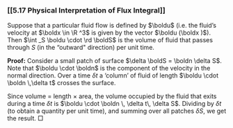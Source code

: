 ### [[5.17 Physical Interpretation of Flux Integral]]

Suppose that a particular fluid flow is defined by $\boldu$ (i.e. the fluid’s velocity at $\boldx \in \R ^3$ is given by the vector $\boldu (\boldx )$). Then $\int _S \boldu \cdot \rd \boldS$ is the volume of fluid that passes through $S$ (in the “outward" direction) per unit time.

**Proof:** Consider a small patch of surface $\delta \boldS = \boldn \delta S$. Note that $\boldu \cdot \boldn$ is the component of the velocity in the normal direction. Over a time $\delta t$ a ‘column’ of fluid of length $\boldu \cdot \boldn \,\delta t$ crosses the surface.

Since volume $=$ length $\times$ area, the volume occupied by the fluid that exits during a time $\delta t$ is $\boldu \cdot \boldn \, \delta t\, \delta S$. Dividing by $\delta t$ (to obtain a quantity per unit time), and summing over all patches $\delta S$, we get the result. □
